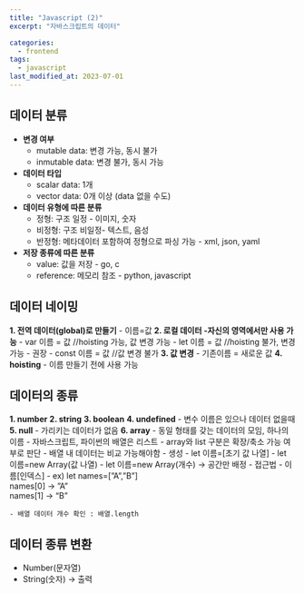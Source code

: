 ```yaml
---
title: "Javascript (2)"
excerpt: "자바스크립트의 데이터"

categories:
  - frontend
tags:
  - javascript
last_modified_at: 2023-07-01
--- 
```


## 데이터 분류 ##
- **변경 여부**
    - mutable data: 변경 가능,  동시 불가
    - inmutable data: 변경 불가, 동시 가능
- **데이터 타입**
    - scalar data:  1개
    - vector data: 0개 이상 (data 없을 수도)
- **데이터 유형에 따른 분류**
    - 정형:  구조 일정 - 이미지, 숫자
    - 비정형: 구조 비일정- 텍스트, 음성
    - 반정형:  메타데이터 포함하여 정형으로 파싱 가능 - xml, json, yaml
- **저장 종류에 따른 분류**
    - value: 값을 저장 - go, c
    - reference: 메모리 참조 - python, javascript

## 데이터 네이밍 ##

**1. 전역 데이터(global)로 만들기**
    - 이름=값
**2. 로컬 데이터 -자신의 영역에서만 사용 가능**
    - var 이름 = 값 //hoisting 가능, 값 변경 가능
    - let 이름 = 값  //hoisting 불가, 변경 가능 - 권장
    - const 이름 = 값 //값 변경 불가
**3. 값 변경**
    - 기존이름 = 새로운 값
**4. hoisting**
    - 이름 만들기 전에 사용 가능
        
## 데이터의 종류 ##
**1. number**
**2. string**
**3. boolean**
**4. undefined**
    - 변수 이름은 있으나 데이터 없을때
**5. null**
    - 가리키는 데이터가 없음
**6. array** 
    - 동일 형태를 갖는 데이터의 모임, 하나의 이름
    - 자바스크립트, 파이썬의 배열은 리스트
    - array와 list 구분은 확장/축소 가능 여부로 판단
    - 배열 내 데이터는 비교 가능해야함
    - 생성
        - let 이름=[초기 값 나열]
        - let 이름=new Array(값 나열)
        - let 이름=new Array(개수) → 공간만 배정
    - 접근법
        - 이름[인덱스]
        - ex) let names=[”A”,”B”]  
            names[0] → ”A”  
            names[1] → “B”
            
    - 배열 데이터 개수 확인 : 배열.length

## 데이터 종류 변환 ##
- Number(문자열)
- String(숫자) → 출력